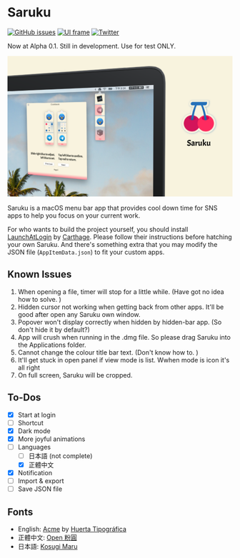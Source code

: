 # Saruku 

[![GitHub issues](https://img.shields.io/github/issues/bufhdy/Saruku)](https://github.com/bufhdy/Saruku/issues) [![UI frame](https://img.shields.io/badge/UI_frame-SwiftUI-yellow)](https://github.com/topics/swiftui) [![Twitter](https://img.shields.io/twitter/url?style=social&url=https%3A%2F%2Ftwitter.com%2Fbufhdy)](https://twitter.com/bufhdy)

Now at Alpha 0.1. Still in development. Use for test ONLY.

<p style="text-align: center">
    <img src="https://github.com/bufhdy/Saruku/raw/master/img/saruku-cover.png" alt="saruku-icon" />
</p>

Saruku is a macOS menu bar app that provides cool down time for SNS apps to help you focus on your current work.

For who wants to build the project yourself, you should install [LaunchAtLogin](https://github.com/sindresorhus/LaunchAtLogin) by [Carthage](https://github.com/Carthage/Carthage). Please follow their instructions before hatching your own Saruku. And there's something extra that you may modify the JSON file (`AppItemData.json`) to fit your custom apps.

## Known Issues

1. When opening a file, timer will stop for a little while. (Have got no idea how to solve. )
2. Hidden cursor not working when getting back from other apps. It'll be good after open any Saruku own window.
3. Popover won't display correctly when hidden by hidden-bar app. (So don't hide it by default?)
4. App will crush when running in the .dmg file. So please drag Saruku into the Applications folder.
5. Cannot change the colour title bar text. (Don't know how to. )
6. It'll get stuck in open panel if view mode is list. Wwhen mode is icon it's all right
7. On full screen, Saruku will be cropped.

## To-Dos

- [x] Start at login
- [ ] Shortcut
- [x] Dark mode
- [x] More joyful animations
- [ ] Languages
    - [ ] 日本語 (not complete)
    - [x] 正體中文
- [x] Notification
- [ ] Import & export
- [ ] Save JSON file

## Fonts

- English: [Acme](https://fonts.google.com/specimen/Acme) by [Huerta Tipográfica](https://www.huertatipografica.com/en)
- 正體中文: [Open 粉圓](https://justfont.com/huninn/)
- 日本語: [Kosugi Maru](https://fonts.google.com/specimen/Kosugi+Maru)
